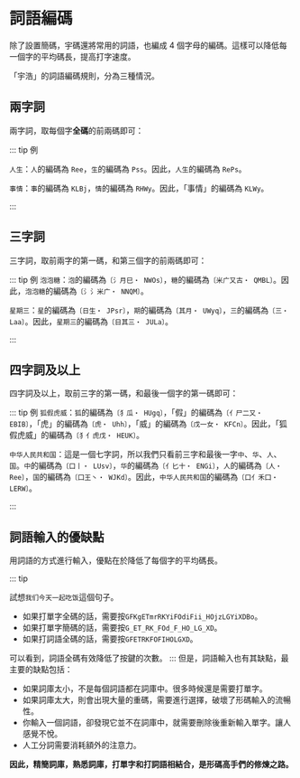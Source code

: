 <script setup>
import Chaifen from '@/chaifen/Chaifen.vue'
</script>

# 詞語編碼

除了設置簡碼，宇碼還將常用的詞語，也編成 4 個字母的編碼。這樣可以降低每一個字的平均碼長，提高打字速度。

「宇浩」的詞語編碼規則，分為三種情況。

## 兩字詞

兩字詞，取每個字**全碼**的前兩碼即可：

::: tip 例

`人生`：`人`的編碼為 `Ree`，`生`的編碼為 `Pss`。因此，`人生`的編碼為 `RePs`。  

`事情`：`事`的編碼為 `KLBj`，`情`的編碼為 `RHWy`。因此，「事情」的編碼為 `KLWy`。
<div class="flex justify-left flex-wrap">
<Chaifen char='事' id='事' :parts='[1,3,3,1]' :colors='[1,2,3,1]' />
<Chaifen char='情' id='情' :parts='[3,4,4]' />
</div>
:::

## 三字詞

三字詞，取前兩字的第一碼，和第三個字的前兩碼即可：

::: tip 例
`泡泡糖`：`泡`的編碼為`〔氵月巳・ NWOs〕`，`糖`的編碼為`〔米广又古・ QMBL〕`。因此，`泡泡糖`的編碼為`〔氵氵米广・ NNQM〕`。
<div class="flex justify-left flex-wrap">
<Chaifen char='泡' id='泡' :parts='[3,2,3]' />
<Chaifen char='泡' id='泡2' :parts='[3,2,3]' />
<Chaifen char='糖' id='糖' :parts='[6,3,4,3]'/>  
</div>

`星期三`：`星`的編碼為`〔日生・ JPsr〕`，`期`的編碼為`〔其月・ UWyq〕`，`三`的編碼為`〔三・ Laa〕`。因此，`星期三`的編碼為`〔日其三・ JULa〕`。
<div class="flex justify-left flex-wrap">
<Chaifen char='星' id='星' :parts='[4,5]' />
<Chaifen char='期' id='期' :parts='[8,4]' />
<Chaifen char='三' id='三' :parts='[3]' />
</div>
:::

## 四字詞及以上

四字詞及以上，取前三字的第一碼，和最後一個字的第一碼即可：

::: tip 例
`狐假虎威`：`狐`的編碼為`〔犭瓜・ HUgq〕`，「假」的編碼為`〔亻尸二又・ EBIB〕`，「虎」的編碼為`〔虎・ Uhh〕`，「威」的編碼為`〔戊一女・ KFCn〕`。因此，「狐假虎威」的編碼為`〔犭亻虎戊・ HEUK〕`。  
<div class="flex justify-left flex-wrap">
<Chaifen char='狐' id='狐' :parts='[3,5]' />
<Chaifen char='假' id='假' :parts='[2,3,2,2,2]' />
<Chaifen char='虎' id='虎' :parts='[8]' />
<Chaifen char='威' id='威' :parts='[2,1,3,3]' :colors='[1,2,3,1]' />
</div>

`中华人民共和国`：這是一個七字詞，所以我們只看前三字和最後一字`中`、`华`、`人`、`国`。`中`的編碼為`〔口丨・ LUsv〕`，`华`的編碼為`〔亻匕十・ ENGi〕`，`人`的編碼為`〔人・ Ree〕`，`国`的編碼為`〔囗王丶・ WJKd〕`。因此，`中华人民共和国`的編碼為`〔口亻禾囗・ LERW〕`。
<div class="flex justify-left flex-wrap">
<Chaifen char='中' id='中' :parts='[3,1]' />
<Chaifen char='华' id='华' :parts='[2,2,2]' />
<Chaifen char='人' id='人' :parts='[2,2,2]' />
<Chaifen char='民' id='民' :parts='[3,2]' />
<Chaifen char='共' id='共' :parts='[4,2]' />
<Chaifen char='和' id='和' :parts='[5,3]' />
<Chaifen char='国' id='国' :parts='[2,4,1,1]' :colors='[1,2,3,1]' />
</div>
:::

## 詞語輸入的優缺點

用詞語的方式進行輸入，優點在於降低了每個字的平均碼長。

::: tip

試想`我们今天一起吃饭`這個句子。

- 如果打單字全碼的話，需要按`GFKgETmrRKYiFOdiFii_HOjzLGYiXDBo`。
- 如果打單字簡碼的話，需要按`G_ET_RK_FOd_F_HO_LG_XD`。
- 如果打詞語全碼的話，需要按`GFETRKFOFIHOLGXD`。

可以看到，詞語全碼有效降低了按鍵的次數。
:::
但是，詞語輸入也有其缺點，最主要的缺點包括：

- 如果詞庫太小，不是每個詞語都在詞庫中。很多時候還是需要打單字。
- 如果詞庫太大，則會出現大量的重碼，需要進行選擇，破壞了形碼輸入的流暢性。
- 你輸入一個詞語，卻發現它並不在詞庫中，就需要刪除後重新輸入單字。讓人感覺不悅。
- 人工分詞需要消耗額外的注意力。

**因此，精簡詞庫，熟悉詞庫，打單字和打詞語相結合，是形碼高手們的修煉之路。**
